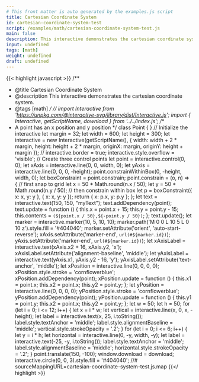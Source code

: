 ```yaml
---
# This front matter is auto generated by the examples.js script
title: Cartesian Coordinate System
id: cartesian-coordinate-system-test
script: /examples/math/cartesian-coordinate-system-test.js
main: false
description: This interactive demonstrates the cartesian coordinate system.
input: undefined
tags: [math]
weight: undefined
draft: undefined
---
```


{{< highlight javascript >}}
/**
* @title Cartesian Coordinate System
* @description This interactive demonstrates the cartesian coordinate system.
* @tags [math]
*/
// import Interactive from 'https://unpkg.com/@interactive-svg/library/dist/Interactive.js';
import { Interactive, getScriptName, download } from '../../index.js';
/**
* A point has an x position and y position
*/
class Point {
}
// Initialize the interactive
let margin = 32;
let width = 600;
let height = 300;
let interactive = new Interactive(getScriptName(), {
    width: width + 2 * margin,
    height: height + 2 * margin,
    originX: margin,
    originY: height + margin
});
// interactive.border = true;
interactive.style.overflow = 'visible';
// Create three control points
let point = interactive.control(0, 0);
let xAxis = interactive.line(0, 0, width, 0);
let yAxis = interactive.line(0, 0, 0, -height);
point.constrainWithinBox(0, -height, width, 0);
let boxConstraint = point.constrain;
point.constrain = (o, n) => {
    // first snap to grid
    let x = 50 * Math.round(n.x / 50);
    let y = 50 * Math.round(n.y / 50);
    // then constrain within box
    let p = boxConstraint({ x: x, y: y }, { x: x, y: y });
    return { x: p.x, y: p.y };
};
let text = interactive.text(150, 150, "myText");
text.addDependency(point);
text.update = function () {
    this.x = point.x + 15;
    this.y = point.y - 15;
    this.contents = `(${point.x / 50},${-point.y / 50})`;
};
text.update();
let marker = interactive.marker(10, 5, 10, 10);
marker.path('M 0 0 L 10 5 L 0 10 z').style.fill = '#404040';
marker.setAttribute('orient', 'auto-start-reverse');
xAxis.setAttribute('marker-end', `url(#${marker.id})`);
yAxis.setAttribute('marker-end', `url(#${marker.id})`);
let xAxisLabel = interactive.text(xAxis.x2 + 16, xAxis.y2, 'x');
xAxisLabel.setAttribute('alignment-baseline', 'middle');
let yAxisLabel = interactive.text(yAxis.x1, yAxis.y2 - 16, 'y');
yAxisLabel.setAttribute('text-anchor', 'middle');
let xPosition = interactive.line(0, 0, 0, 0);
xPosition.style.stroke = 'cornflowerblue';
xPosition.addDependency(point);
xPosition.update = function () {
    this.x1 = point.x;
    this.x2 = point.x;
    this.y2 = point.y;
};
let yPosition = interactive.line(0, 0, 0, 0);
yPosition.style.stroke = 'cornflowerblue';
yPosition.addDependency(point);
yPosition.update = function () {
    this.y1 = point.y;
    this.x2 = point.x;
    this.y2 = point.y;
};
let w = 50;
let h = 50;
for (let i = 0; i <= 12; i++) {
    let x = i * w;
    let vertical = interactive.line(x, 0, x, -height);
    let label = interactive.text(x, 25, i.toString());
    label.style.textAnchor = 'middle';
    label.style.alignmentBaseline = 'middle';
    vertical.style.strokeOpacity = '.2';
}
for (let i = 0; i <= 6; i++) {
    let y = i * h;
    let horizontal = interactive.line(0, -y, width, -y);
    let label = interactive.text(-25, -y, i.toString());
    label.style.textAnchor = 'middle';
    label.style.alignmentBaseline = 'middle';
    horizontal.style.strokeOpacity = '.2';
}
point.translate(150, -100);
window.download = download;
interactive.circle(0, 0, 3).style.fill = '#404040';
//# sourceMappingURL=cartesian-coordinate-system-test.js.map
{{</ highlight >}}

